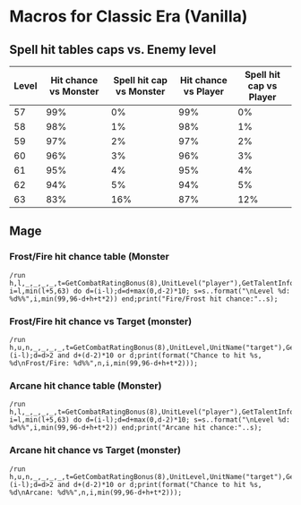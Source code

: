 # Macros for Classic Era (Vanilla)

## Spell hit tables caps vs. Enemy level
| Level | Hit chance vs Monster | Spell hit cap vs Monster | Hit chance vs Player | Spell hit cap vs Player |
| ----- | ----                  | -----------              | --------             | ------------------      |
|  57   | 99%                   | 0%                       | 99%                  | 0%                      |
|  58   | 98%                   | 1%                       | 98%                  | 1%                      |
|  59   | 97%                   | 2%                       | 97%                  | 2%                      |
|  60   | 96%                   | 3%                       | 96%                  | 3%                      |
|  61   | 95%                   | 4%                       | 95%                  | 4%                      |
|  62   | 94%                   | 5%                       | 94%                  | 5%                      |
|  63   | 83%                   | 16%                      | 87%                  | 12%                     |

## Mage
### Frost/Fire hit chance table (Monster
```
/run h,l,_,_,_,_,t=GetCombatRatingBonus(8),UnitLevel("player"),GetTalentInfo(3,3);s="";for i=l,min(l+5,63) do d=(i-l);d=d+max(0,d-2)*10; s=s..format("\nLevel %d: %d%%",i,min(99,96-d+h+t*2)) end;print("Fire/Frost hit chance:"..s);
```

### Frost/Fire hit chance vs Target (monster)
```
/run h,u,n,_,_,_,_,t=GetCombatRatingBonus(8),UnitLevel,UnitName("target"),GetTalentInfo(3,3);l=u("player");i=u("target");d=(i-l);d=d>2 and d+(d-2)*10 or d;print(format("Chance to hit %s, %d\nFrost/Fire: %d%%",n,i,min(99,96-d+h+t*2)));
```

### Arcane hit chance table (Monster)
```
/run h,l,_,_,_,_,t=GetCombatRatingBonus(8),UnitLevel("player"),GetTalentInfo(1,2);s="";for i=l,min(l+5,63) do d=(i-l);d=d+max(0,d-2)*10; s=s..format("\nLevel %d: %d%%",i,min(99,96-d+h+t*2)) end;print("Arcane hit chance:"..s);
```

### Arcane hit chance vs Target (monster)
```
/run h,u,n,_,_,_,_,t=GetCombatRatingBonus(8),UnitLevel,UnitName("target"),GetTalentInfo(1,2);l=u("player");i=u("target");d=(i-l);d=d>2 and d+(d-2)*10 or d;print(format("Chance to hit %s, %d\nArcane: %d%%",n,i,min(99,96-d+h+t*2)));
```

